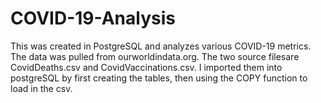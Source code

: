 # COVID-19-Analysis
This was created in PostgreSQL and analyzes various COVID-19 metrics. The data was pulled from ourworldindata.org.
The two source filesare CovidDeaths.csv and CovidVaccinations.csv. 
I imported them into postgreSQL by first creating the tables, then using the COPY function to load in the csv. 
